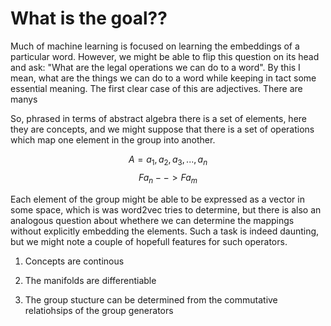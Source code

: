 # What is the goal??

Much of machine learning is focused on learning the embeddings of a particular word. However, we might be able to flip this question on its head and ask: "What are the legal operations we can do to a word". By this I mean, what are the things we can do to a word while keeping in tact some essential meaning. The first clear case of this are adjectives. There are manys

So, phrased in terms of abstract algebra there is a set of elements, here they are concepts, and we might suppose that there is a set of operations which map one element in the group into another.

$$ A = {a_1, a_2, a_3, ..., a_n} $$
$$ F{a_n} --> F{a_m} $$

Each element of the group might be able to be expressed as a vector in some space, which is was word2vec tries to determine, but there is also an analogous question about whethere we can determine the mappings without explicitly embedding the elements. Such a task is indeed daunting, but we might note a couple of hopefull features for such operators.
 
 1. Concepts are continous

 2. The manifolds are differentiable
 3. The group stucture can be determined from the commutative relatiohsips of the group generators
 